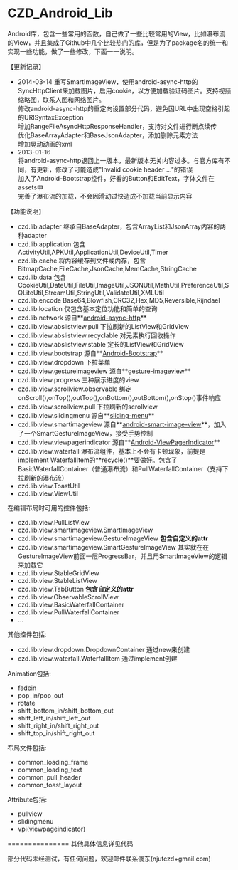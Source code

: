 CZD_Android_Lib
===============

Android库，包含一些常用的函数，自己做了一些比较常用的View，比如瀑布流的View，并且集成了Github中几个比较热门的库，但是为了package名的统一和实现一些功能，做了一些修改，下面一一说明。

【更新记录】
- 2014-03-14
	重写SmartImageView，使用android-async-http的SyncHttpClient来加载图片，启用cookie，以方便加载验证码图片。支持视频缩略图，联系人图和网络图片。  
	修改android-async-http的重定向设置部分代码，避免因URL中出现空格引起的URISyntaxException  
	增加RangeFileAsyncHttpResponseHandler，支持对文件进行断点续传  
	优化BaseArrayAdapter和BaseJsonAdapter，添加删除元素方法  
	增加晃动动画的xml  
- 2013-01-16  
	将android-async-http退回上一版本，最新版本无关内容过多。与官方库有不同，有更新，修改了可能造成"Invalid cookie header ..."的错误   
	加入了Android-Bootstrap控件，好看的Button和EditText，字体文件在assets中  
	完善了瀑布流的加载，不会因滑动过快造成不加载当前显示内容  

【功能说明】
- czd.lib.adapter 继承自BaseAdapter，包含ArrayList和JsonArray内容的两种adapter
- czd.lib.application 包含ActivityUtil,APKUtil,ApplicationUtil,DeviceUtil,Timer
- czd.lib.cache 将内容缓存到文件或内存，包含BitmapCache,FileCache,JsonCache,MemCache,StringCache
- czd.lib.data 包含CookieUtil,DateUtil,FileUtil,ImageUtil,JSONUtil,MathUtil,PreferenceUtil,SQLiteUtil,StreamUtil,StringUtil,ValidateUtil,XMLUtil
- czd.lib.encode Base64,Blowfish,CRC32,Hex,MD5,Reversible,Rijndael
- czd.lib.location 仅包含基本定位功能和简单的查询
- czd.lib.network 源自**[android-async-http](https://github.com/loopj/android-async-http)**
- czd.lib.view.abslistview.pull 下拉刷新的ListView和GridView
- czd.lib.view.abslistview.recyclable 对元素执行回收操作
- czd.lib.view.abslistview.stable 定长的ListView和GridView
- czd.lib.view.bootstrap 源自**[Android-Bootstrap](https://github.com/Bearded-Hen/Android-Bootstrap)**
- czd.lib.view.dropdown 下拉菜单
- czd.lib.view.gestureimageview 源自**[gesture-imageview](https://github.com/jasonpolites/gesture-imageview)**
- czd.lib.view.progress 三种展示进度的view
- czd.lib.view.scrollview.observable 绑定onScroll(),onTop(),outTop(),onBottom(),outBottom(),onStop()事件响应
- czd.lib.view.scrollview.pull 下拉刷新的scrollview
- czd.lib.view.slidingmenu 源自**[sliding-menu](https://github.com/jfeinstein10/SlidingMenu)**
- czd.lib.view.smartimageview 源自**[android-smart-image-view](https://github.com/loopj/android-smart-image-view)**，加入了一个SmartGestureImageView，接受手势控制
- czd.lib.view.viewpagerindicator 源自**[Android-ViewPagerIndicator](https://github.com/JakeWharton/Android-ViewPagerIndicator)**
- czd.lib.view.waterfall 瀑布流组件，基本上不会有卡顿现象，前提是implement WaterfallItem的**recycle()**要做好。包含了BasicWaterfallContainer（普通瀑布流）和PullWaterfallContainer（支持下拉刷新的瀑布流）
- czd.lib.view.ToastUtil
- czd.lib.view.ViewUtil

在编辑布局时可用的控件包括:
- czd.lib.view.PullListView
- czd.lib.view.smartimageview.SmartImageView
- czd.lib.view.smartimageview.GestureImageView **包含自定义的attr**
- czd.lib.view.smartimageview.SmartGestureImageView 其实就在在GestureImageView前面一层ProgressBar，并且用SmartImageView的逻辑来加载它
- czd.lib.view.StableGridView
- czd.lib.view.StableListView
- czd.lib.view.TabButton **包含自定义的attr**
- czd.lib.view.ObservableScrollView
- czd.lib.view.BasicWaterfallContainer
- czd.lib.view.PullWaterfallContainer
- ...

其他控件包括:
- czd.lib.view.dropdown.DropdownContainer 通过new来创建
- czd.lib.view.waterfall.WaterfallItem 通过implement创建

Animation包括:
- fadein
- pop_in/pop_out
- rotate
- shift_bottom_in/shift_bottom_out
- shift_left_in/shift_left_out
- shift_right_in/shift_right_out
- shift_top_in/shift_right_out

布局文件包括:
- common_loading_frame
- common_loading_text
- common_pull_header
- common_toast_layout

Attribute包括:
- pullview
- slidingmenu
- vpi(viewpageindicator)

===============
其他具体信息详见代码  

部分代码未经测试，有任何问题，欢迎邮件联系傻东(njutczd+gmail.com)  
